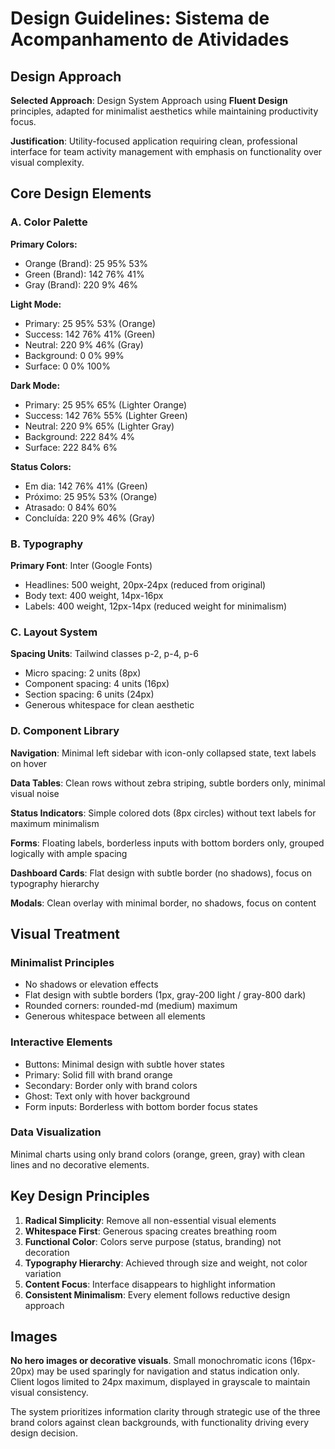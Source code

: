 # Design Guidelines: Sistema de Acompanhamento de Atividades

## Design Approach
**Selected Approach**: Design System Approach using **Fluent Design** principles, adapted for minimalist aesthetics while maintaining productivity focus.

**Justification**: Utility-focused application requiring clean, professional interface for team activity management with emphasis on functionality over visual complexity.

## Core Design Elements

### A. Color Palette
**Primary Colors:**
- Orange (Brand): 25 95% 53%
- Green (Brand): 142 76% 41% 
- Gray (Brand): 220 9% 46%

**Light Mode:**
- Primary: 25 95% 53% (Orange)
- Success: 142 76% 41% (Green)
- Neutral: 220 9% 46% (Gray)
- Background: 0 0% 99%
- Surface: 0 0% 100%

**Dark Mode:**
- Primary: 25 95% 65% (Lighter Orange)
- Success: 142 76% 55% (Lighter Green)
- Neutral: 220 9% 65% (Lighter Gray)
- Background: 222 84% 4%
- Surface: 222 84% 6%

**Status Colors:**
- Em dia: 142 76% 41% (Green)
- Próximo: 25 95% 53% (Orange)
- Atrasado: 0 84% 60%
- Concluída: 220 9% 46% (Gray)

### B. Typography
**Primary Font**: Inter (Google Fonts)
- Headlines: 500 weight, 20px-24px (reduced from original)
- Body text: 400 weight, 14px-16px
- Labels: 400 weight, 12px-14px (reduced weight for minimalism)

### C. Layout System
**Spacing Units**: Tailwind classes p-2, p-4, p-6
- Micro spacing: 2 units (8px)
- Component spacing: 4 units (16px)
- Section spacing: 6 units (24px)
- Generous whitespace for clean aesthetic

### D. Component Library

**Navigation**: Minimal left sidebar with icon-only collapsed state, text labels on hover

**Data Tables**: Clean rows without zebra striping, subtle borders only, minimal visual noise

**Status Indicators**: Simple colored dots (8px circles) without text labels for maximum minimalism

**Forms**: Floating labels, borderless inputs with bottom borders only, grouped logically with ample spacing

**Dashboard Cards**: Flat design with subtle border (no shadows), focus on typography hierarchy

**Modals**: Clean overlay with minimal border, no shadows, focus on content

## Visual Treatment

### Minimalist Principles
- No shadows or elevation effects
- Flat design with subtle borders (1px, gray-200 light / gray-800 dark)
- Rounded corners: rounded-md (medium) maximum
- Generous whitespace between all elements

### Interactive Elements
- Buttons: Minimal design with subtle hover states
- Primary: Solid fill with brand orange
- Secondary: Border only with brand colors
- Ghost: Text only with hover background
- Form inputs: Borderless with bottom border focus states

### Data Visualization
Minimal charts using only brand colors (orange, green, gray) with clean lines and no decorative elements.

## Key Design Principles

1. **Radical Simplicity**: Remove all non-essential visual elements
2. **Whitespace First**: Generous spacing creates breathing room
3. **Functional Color**: Colors serve purpose (status, branding) not decoration
4. **Typography Hierarchy**: Achieved through size and weight, not color variation
5. **Content Focus**: Interface disappears to highlight information
6. **Consistent Minimalism**: Every element follows reductive design approach

## Images
**No hero images or decorative visuals**. Small monochromatic icons (16px-20px) may be used sparingly for navigation and status indication only. Client logos limited to 24px maximum, displayed in grayscale to maintain visual consistency.

The system prioritizes information clarity through strategic use of the three brand colors against clean backgrounds, with functionality driving every design decision.